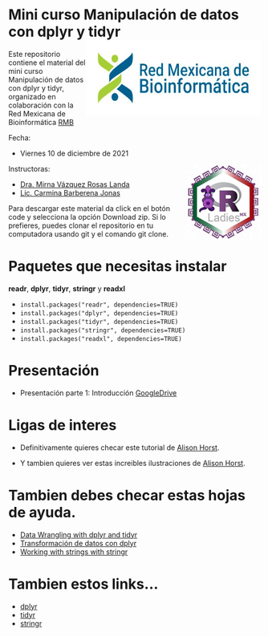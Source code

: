 

# **Mini curso Manipulación de datos con dplyr y tidyr**  <img src="inst/red.jpeg"  width="350" height="150" align="right" /> 


Este repositorio contiene el material del mini curso Manipulación de datos con dplyr y tidyr, organizado en colaboración con la Red Mexicana de Bioinformática [RMB](http://redmexicanadebioinformatica.org)

Fecha: 

- Viernes 10 de diciembre de 2021

<img src="inst/rladies.jpeg"  width="150" height="150" align="right" /> 

Instructoras: 
- [Dra. Mirna Vázquez Rosas Landa](https://mirnavazquez.netlify.app)
- [Lic. Carmina Barberena Jonas](https://twitter.com/BarjonCar)

Para descargar este material da click en el botón code y selecciona la opción Download zip. Si lo prefieres, puedes clonar el repositorio en tu computadora usando git y el comando git clone.



# Paquetes que necesitas instalar 

**readr**, **dplyr**, **tidyr**, **stringr** y **readxl**

- ``install.packages("readr", dependencies=TRUE)``
- ``install.packages("dplyr", dependencies=TRUE)``
- ``install.packages("tidyr", dependencies=TRUE)``
- ``install.packages("stringr", dependencies=TRUE)``
- ``install.packages("readxl", dependencies=TRUE)``

# Presentación

- Presentación parte 1: Introducción [GoogleDrive](https://docs.google.com/presentation/d/1BjgTadXo0jF4X3h5_Bdx3yYVBX0utepz2MIdKqDkxfg/edit?usp=sharing)

# Ligas de interes

- Definitivamente quieres checar este tutorial de [Alison Horst](https://www.allisonhorst.com/post/2021-02-08-dplyr-learnr/).

- Y tambien quieres ver estas increibles ilustraciones de [Alison Horst](https://github.com/allisonhorst/stats-illustrations).


# Tambien debes checar estas hojas de ayuda.

- [Data Wrangling with dplyr and tidyr](https://www.rstudio.com/wp-content/uploads/2015/02/data-wrangling-cheatsheet.pdf)
- [Transformación de datos con dplyr](https://raw.githubusercontent.com/rstudio/cheatsheets/main/translations/spanish/data-transformation_es.pdf)
- [Working with strings with stringr](https://evoldyn.gitlab.io/evomics-2018/ref-sheets/R_strings.pdf)

# Tambien estos links...

- [dplyr](https://dplyr.tidyverse.org/)
- [tidyr](https://tidyr.tidyverse.org/)
- [stringr](https://stringr.tidyverse.org/)







